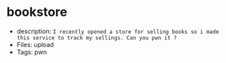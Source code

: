 # bookstore 
- description: `I recently opened a store for selling books so i made this service to track my sellings. Can you pwn it ?`
- Files: upload
- Tags: pwn
